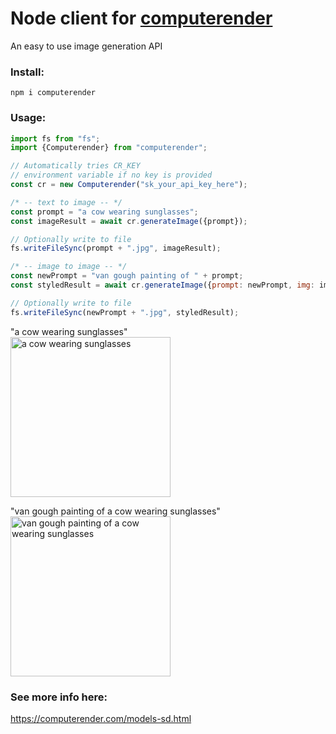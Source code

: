 # Node client for [computerender](https://computerender.com)

An easy to use image generation API

### Install:  
```npm i computerender```

### Usage:  
```javascript
import fs from "fs";
import {Computerender} from "computerender";

// Automatically tries CR_KEY 
// environment variable if no key is provided
const cr = new Computerender("sk_your_api_key_here");

/* -- text to image -- */
const prompt = "a cow wearing sunglasses";
const imageResult = await cr.generateImage({prompt});

// Optionally write to file 
fs.writeFileSync(prompt + ".jpg", imageResult);

/* -- image to image -- */
const newPrompt = "van gough painting of " + prompt;
const styledResult = await cr.generateImage({prompt: newPrompt, img: imageResult});

// Optionally write to file
fs.writeFileSync(newPrompt + ".jpg", styledResult);
```
"a cow wearing sunglasses"  
<img src="https://i.imgur.com/nhEQtQo.jpg" 
alt="a cow wearing sunglasses" width="256"/>  
  
    
"van gough painting of a cow wearing sunglasses"  
<img src="https://i.imgur.com/0qV4YB2.jpg" 
alt="van gough painting of a cow wearing sunglasses" width="256"/>

### See more info here:  
https://computerender.com/models-sd.html